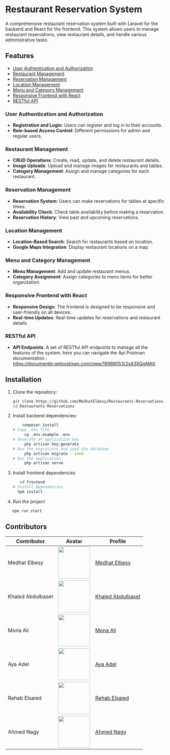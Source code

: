 # Restaurant Reservation System

A comprehensive restaurant reservation system built with Laravel for the backend and React for the frontend. This system allows users to manage restaurant reservations, view restaurant details, and handle various administrative tasks.

## Features

- [User Authentication and Authorization](#user-authentication-and-authorization)
- [Restaurant Management](#restaurant-management)
- [Reservation Management](#reservation-management)
- [Location Management](#location-management)
- [Menu and Category Management](#menu-and-category-management)
- [Responsive Frontend with React](#responsive-frontend-with-react)
- [RESTful API](#restful-api)

### User Authentication and Authorization
- **Registration and Login**: Users can register and log in to their accounts.
- **Role-based Access Control**: Different permissions for admin and regular users.

### Restaurant Management
- **CRUD Operations**: Create, read, update, and delete restaurant details.
- **Image Uploads**: Upload and manage images for restaurants and tables.
- **Category Management**: Assign and manage categories for each restaurant.

### Reservation Management
- **Reservation System**: Users can make reservations for tables at specific times.
- **Availability Check**: Check table availability before making a reservation.
- **Reservation History**: View past and upcoming reservations.

### Location Management
- **Location-Based Search**: Search for restaurants based on location.
- **Google Maps Integration**: Display restaurant locations on a map.

### Menu and Category Management
- **Menu Management**: Add and update restaurant menus.
- **Category Assignment**: Assign categories to menu items for better organization.

### Responsive Frontend with React
- **Responsive Design**: The frontend is designed to be responsive and user-friendly on all devices.
- **Real-time Updates**: Real-time updates for reservations and restaurant details.

### RESTful API
- **API Endpoints**: A set of RESTful API endpoints to manage all the features of the system.
here you can navigate the Api Postman documentation : https://documenter.getpostman.com/view/18989053/2sA3XQgMAK 

## Installation

1. Clone the repository:
   ```bash
   git clone https://github.com/MedhatElbesy/Restaurants-Reservations.git
   cd Restaurants-Reservations

2. Install backend dependencies:
   ```bash
       composer install
   # Copy .env file
        cp .env.example .env
   # Generate an application key
        php artisan key:generate
   # Run the migrations and seed the database
        php artisan migrate --seed
   # Run the application
        php artisan serve

3. Install frontend dependencies     
    ```bash
       cd frontend
    # Install Dependancies
      npm install
   ```
4. Run the project
```bash
   npm run start
```
## Contributors

<div style="width: 100% align-items:center">
  <table style="width: 100%;">
    <thead>
      <tr>
        <th>Contributor</th>
        <th>Avatar</th>
        <th>Profile</th>
      </tr>
    </thead>
    <tbody>
      <tr>
        <td>Medhat Elbesy</td>
        <td><img src="https://avatars.githubusercontent.com/u/152287116?v=4" width="100" height="100"></td>
        <td><a href="https://github.com/MedhatElbesy">Medhat Elbesy</a></td>
      </tr>
      <tr>
        <td>Khaled Abdulbaset</td>
        <td><img src="https://avatars.githubusercontent.com/u/69148186?v=4" width="100" height="100"></td>
        <td><a href="https://github.com/Khaled-Abdelbaset">Khaled Abdulbaset</a></td>
      </tr>
      <tr>
        <td>Mona Ali</td>
        <td><img src="https://avatars.githubusercontent.com/u/96702708?v=4" width="100" height="100"></td>
        <td><a href="https://github.com/Mona-Ali-Mostafa98">Mona Ali</a></td>
      </tr>
      <tr>
        <td>Aya Adel</td>
        <td><img src="https://avatars.githubusercontent.com/u/156436119?v=4" width="100" height="100"></td>
        <td><a href="https://github.com/ayaadel1346">Aya Adel</a></td>
      </tr>
      <tr>
        <td>Rehab Elsaied</td>
        <td><img src="https://avatars.githubusercontent.com/u/69490304?v=4" width="100" height="100"></td>
        <td><a href="https://github.com/Rehab5">Rehab Elsaied</a></td>
      </tr>
      <tr>
        <td>Ahmed Nagy</td>
        <td><img src="https://avatars.githubusercontent.com/u/116142339?v=4" width="100" height="100"></td>
        <td><a href="https://github.com/Blitz576">Ahmed Nagy</a></td>
      </tr>
    </tbody>
  </table>
</div>


